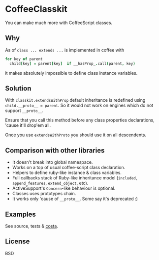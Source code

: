 # CoffeeClasskit
You can make much more with CoffeeScript classes.

## Why
As of `class ... extends ...` is implemented in coffee with
```coffee
for key of parent
  child[key] = parent[key]  if __hasProp_.call(parent, key)
```
it makes absolutely impossible to define class instance variables.

## Solution
With `classkit.extendsWithProp` default inheritance is redefined using
`child.__proto__ = parent`. So it would not work on engines which
do not support `__proto__`.

Ensure that you call this method before any class properties declarations,
'cause it'll drop'em all.

Once you use `extendsWithProto` you should use it on all descendents.

## Comparison with other libraries

* It doesn't break into global namespace.
* Works on a top of usual coffee-script class declaration.
* Helpers to define ruby-like instance & class variables.
* Full callbacks stack of Ruby-like inheritance model (`included`,
  `append_features`, `extend_object`, etc).
* ActiveSupport's `Concern`-like behaviour is optional.
* Classes uses prototypes chain.
* It works only 'cause of `__proto__`. Some say it's deprecated :)

## Examples
See source, tests & [costa](https://github.com/printercu/costa).

## License
BSD
